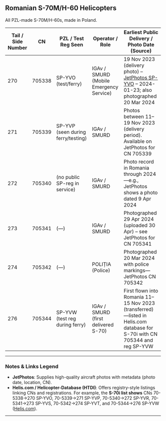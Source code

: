 ## Romanian S-70M/H-60 Helicopters

All PZL-made S-70M/H-60s, made in Poland.

| Tail / Side Number | CN     | PZL / Test Reg Seen                | Operator / Role                         | Earliest Public Delivery / Photo Date (Source) |
|--------------------|--------|-------------------------------------|-------------------------------------------|------------------------------------------------|
| 270                | 705338 | SP-YVO (test/ferry)                 | IGAv / SMURD (Mobile Emergency Service)   | 19 Nov 2023 (delivery photo) – [JetPhotos SP-YVO](https://www.jetphotos.com/registration/SP-YVO) – 2024-01-23; also photographed 20 Mar 2024 |
| 271                | 705339 | SP-YVP (seen during ferry/testing)  | IGAv / SMURD                              | Photos between 11–19 Nov 2023 (delivery period). Available on JetPhotos for CN 705339 |
| 272                | 705340 | (no public SP-reg in service)       | IGAv / SMURD                              | Photo record in Romania through 2024—e.g., JetPhotos shows a photo dated 9 Apr 2024 |
| 273                | 705341 | (—)                                 | IGAv / SMURD                              | Photographed 29 Apr 2024 (uploaded 30 Apr) – see JetPhotos for CN 705341 |
| 274                | 705342 | (—)                                 | POLIȚIA (Police)                          | Photographed 20 Mar 2024 with police markings—JetPhotos CN 705342 |
| 276                | 705344 | SP-YVW (test reg during ferry)      | IGAv / SMURD (first delivered S-70)       | First flown into Romania 11–15 Nov 2023 (transferred)—listed in Helis.com database for S-70i with CN 705344 and reg SP-YVW |

---

### Notes & Links Legend

* **JetPhotos**: Supplies high-quality aircraft photos with metadata (photo date, location, CN).
* **Helis.com / Helicopter-Database (HTDI)**: Offers registry-style listings linking CNs and registrations. For example, the **S-70i list shows** CNs 70-5338→270 SP-YVO, 70-5339→271 SP-YVP, 70-5340→272 SP-YVR, 70-5341→273 SP-YVS, 70-5342→274 SP-YVT, and 70-5344→276 SP-YVW ([Helis.com][1]).

---

[1]: https://www.helis.com/database/model/S-70i-Black-Hawk/cn?utm_source=chatgpt.com "List of Sikorsky S-70i Black Hawk helicopters - Helis.com"

